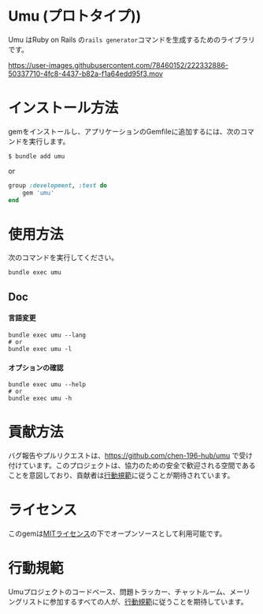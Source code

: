 # Umu (プロトタイプ))

Umu はRuby on Rails の`rails generator`コマンドを生成するためのライブラリです。



https://user-images.githubusercontent.com/78460152/222332886-50337710-4fc8-4437-b82a-f1a64edd95f3.mov

# インストール方法

gemをインストールし、アプリケーションのGemfileに追加するには、次のコマンドを実行します。

    $ bundle add umu

or
```ruby
group :development, :test do
    gem 'umu'
end
```

# 使用方法
次のコマンドを実行してください。

    bundle exec umu

## Doc

#### 言語変更
```
bundle exec umu --lang
# or
bundle exec umu -l
```
#### オプションの確認
```
bundle exec umu --help
# or
bundle exec umu -h
```

# 貢献方法
バグ報告やプルリクエストは、https://github.com/chen-196-hub/umu で受け付けています。このプロジェクトは、協力のための安全で歓迎される空間であることを意図しており、貢献者は[行動規範](https://github.com/chen-196-hub/umu/blob/main/CODE_OF_CONDUCT.md)に従うことが期待されています。

# ライセンス
このgemは[MITライセンス](https://opensource.org/licenses/MIT)の下でオープンソースとして利用可能です。

# 行動規範
Umuプロジェクトのコードベース、問題トラッカー、チャットルーム、メーリングリストに参加するすべての人が、[行動規範](https://github.com/chen-196-hub/umu/blob/main/CODE_OF_CONDUCT.md)に従うことを期待しています。



